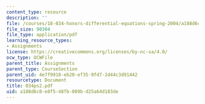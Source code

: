 ```yaml
---
content_type: resource
description: ''
file: /courses/18-034-honors-differential-equations-spring-2004/a188d6c0e8f548fb809bd25a64d183de_034ps2.pdf
file_size: 90304
file_type: application/pdf
learning_resource_types:
- Assignments
license: https://creativecommons.org/licenses/by-nc-sa/4.0/
ocw_type: OCWFile
parent_title: Assignments
parent_type: CourseSection
parent_uid: 4e7f9918-eb20-ef35-9fd7-2d44c3d91442
resourcetype: Document
title: 034ps2.pdf
uid: a188d6c0-e8f5-48fb-809b-d25a64d183de
---
```

